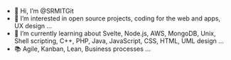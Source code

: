 - 👋 Hi, I’m @SRMITGit
- 👀 I’m interested in open source projects, coding for the web and apps, UX design ...
- 🌱 I’m currently learning about Svelte, Node.js, AWS, MongoDB, Unix, Shell scripting, C++, PHP, Java, JavaScript, CSS, HTML, UML design ...
- :books: Agile, Kanban, Lean, Business processes ...

<!---
SRMITGit/SRMITGit is a ✨ special ✨ repository because its `README.md` (this file) appears on your GitHub profile.
You can click the Preview link to take a look at your changes.
--->
